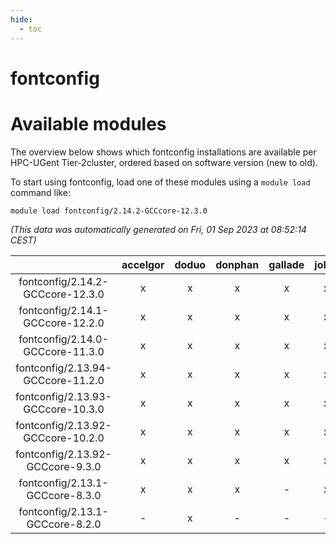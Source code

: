 ```yaml
---
hide:
  - toc
---
```


fontconfig
==========

# Available modules


The overview below shows which fontconfig installations are available per HPC-UGent Tier-2cluster, ordered based on software version (new to old).

To start using fontconfig, load one of these modules using a `module load` command like:

```shell
module load fontconfig/2.14.2-GCCcore-12.3.0
```

*(This data was automatically generated on Fri, 01 Sep 2023 at 08:52:14 CEST)*  

| |accelgor|doduo|donphan|gallade|joltik|skitty|swalot|victini|
| :---: | :---: | :---: | :---: | :---: | :---: | :---: | :---: | :---: |
|fontconfig/2.14.2-GCCcore-12.3.0|x|x|x|x|x|x|x|x|
|fontconfig/2.14.1-GCCcore-12.2.0|x|x|x|x|x|x|x|x|
|fontconfig/2.14.0-GCCcore-11.3.0|x|x|x|x|x|x|x|x|
|fontconfig/2.13.94-GCCcore-11.2.0|x|x|x|x|x|x|x|x|
|fontconfig/2.13.93-GCCcore-10.3.0|x|x|x|x|x|x|x|x|
|fontconfig/2.13.92-GCCcore-10.2.0|x|x|x|x|x|x|x|x|
|fontconfig/2.13.92-GCCcore-9.3.0|x|x|x|x|x|x|x|x|
|fontconfig/2.13.1-GCCcore-8.3.0|x|x|x|-|x|x|x|x|
|fontconfig/2.13.1-GCCcore-8.2.0|-|x|-|-|-|-|x|-|
